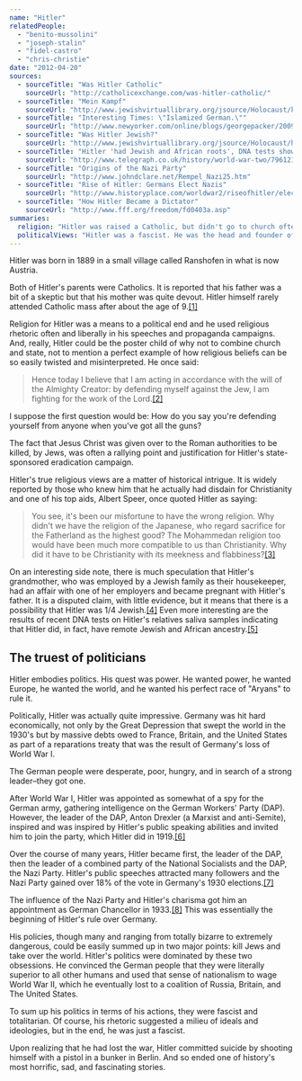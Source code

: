 ```yaml
---
name: "Hitler"
relatedPeople:
  - "benito-mussolini"
  - "joseph-stalin"
  - "fidel-castro"
  - "chris-christie"
date: "2012-04-20"
sources:
  - sourceTitle: "Was Hitler Catholic"
    sourceUrl: "http://catholicexchange.com/was-hitler-catholic/"
  - sourceTitle: "Mein Kampf"
    sourceUrl: "http://www.jewishvirtuallibrary.org/jsource/Holocaust/kampf.html"
  - sourceTitle: "Interesting Times: \"Islamized German.\""
    sourceUrl: "http://www.newyorker.com/online/blogs/georgepacker/2009/10/islamized-germans.html"
  - sourceTitle: "Was Hitler Jewish?"
    sourceUrl: "http://www.jewishvirtuallibrary.org/jsource/Holocaust/hitlerjew.html"
  - sourceTitle: "Hitler 'had Jewish and African roots', DNA tests show."
    sourceUrl: "http://www.telegraph.co.uk/history/world-war-two/7961211/Hitler-had-Jewish-and-African-roots-DNA-tests-show.html"
  - sourceTitle: "Origins of the Nazi Party"
    sourceUrl: "http://www.johndclare.net/Rempel_Nazi25.htm"
  - sourceTitle: "Rise of Hitler: Germans Elect Nazis"
    sourceUrl: "http://www.historyplace.com/worldwar2/riseofhitler/elect.htm"
  - sourceTitle: "How Hitler Became a Dictator"
    sourceUrl: "http://www.fff.org/freedom/fd0403a.asp"
summaries:
  religion: "Hitler was raised a Catholic, but didn't go to church often. Religion was, for Hitler, a means to a political end. It is wondered if Hitler actually held Christianity in disdain."
  politicalViews: "Hitler was a fascist. He was the head and founder of the German Nazi."
---
```


Hitler was born in 1889 in a small village called Ranshofen in what is now Austria.

Both of Hitler's parents were Catholics. It is reported that his father was a bit of a skeptic but that his mother was quite devout. Hitler himself rarely attended Catholic mass after about the age of 9.<a class="source-citation" href="#http%3A%2F%2Fcatholicexchange.com%2Fwas-hitler-catholic%2F" title="Was Hitler Catholic">[1]</a>

Religion for Hitler was a means to a political end and he used religious rhetoric often and liberally in his speeches and propaganda campaigns. And, really, Hitler could be the poster child of why not to combine church and state, not to mention a perfect example of how religious beliefs can be so easily twisted and misinterpreted. He once said:

>Hence today I believe that I am acting in accordance with the will of the Almighty Creator: by defending myself against the Jew, I am fighting for the work of the Lord.<a class="source-citation" href="#http%3A%2F%2Fwww.jewishvirtuallibrary.org%2Fjsource%2FHolocaust%2Fkampf.html" title="Mein Kampf">[2]</a>

I suppose the first question would be: How do you say you're defending yourself from anyone when you've got all the guns?

The fact that Jesus Christ was given over to the Roman authorities to be killed, by Jews, was often a rallying point and justification for Hitler's state-sponsored eradication campaign.

Hitler's true religious views are a matter of historical intrigue. It is widely reported by those who knew him that he actually had disdain for Christianity and one of his top aids, Albert Speer, once quoted Hitler as saying:

>You see, it's been our misfortune to have the wrong religion. Why didn't we have the religion of the Japanese, who regard sacrifice for the Fatherland as the highest good? The Mohammedan religion too would have been much more compatible to us than Christianity. Why did it have to be Christianity with its meekness and flabbiness?<a class="source-citation" href="#http%3A%2F%2Fwww.newyorker.com%2Fonline%2Fblogs%2Fgeorgepacker%2F2009%2F10%2Fislamized-germans.html" title="Interesting Times: &quot;Islamized German.&quot;">[3]</a>

On an interesting side note, there is much speculation that Hitler's grandmother, who was employed by a Jewish family as their housekeeper, had an affair with one of her employers and became pregnant with Hitler's father. It is a disputed claim, with little evidence, but it means that there is a possibility that Hitler was 1/4 Jewish.<a class="source-citation" href="#http%3A%2F%2Fwww.jewishvirtuallibrary.org%2Fjsource%2FHolocaust%2Fhitlerjew.html" title="Was Hitler Jewish?">[4]</a> Even more interesting are the results of recent DNA tests on Hitler's relatives saliva samples indicating that Hitler did, in fact, have remote Jewish and African ancestry.<a class="source-citation" href="#http%3A%2F%2Fwww.telegraph.co.uk%2Fhistory%2Fworld-war-two%2F7961211%2FHitler-had-Jewish-and-African-roots-DNA-tests-show.html" title="Hitler &apos;had Jewish and African roots&apos;, DNA tests show.">[5]</a>

## The truest of politicians

Hitler embodies politics. His quest was power. He wanted power, he wanted Europe, he wanted the world, and he wanted his perfect race of "Aryans" to rule it.

Politically, Hitler was actually quite impressive. Germany was hit hard economically, not only by the Great Depression that swept the world in the 1930's but by massive debts owed to France, Britain, and the United States as part of a reparations treaty that was the result of Germany's loss of World War I.

The German people were desperate, poor, hungry, and in search of a strong leader–they got one.

After World War I, Hitler was appointed as somewhat of a spy for the German army, gathering intelligence on the German Workers' Party (DAP). However, the leader of the DAP, Anton Drexler (a Marxist and anti-Semite), inspired and was inspired by Hitler's public speaking abilities and invited him to join the party, which Hitler did in 1919.<a class="source-citation" href="#http%3A%2F%2Fwww.johndclare.net%2FRempel_Nazi25.htm" title="Origins of the Nazi Party">[6]</a>

Over the course of many years, Hitler became first, the leader of the DAP, then the leader of a combined party of the National Socialists and the DAP, the Nazi Party. Hitler's public speeches attracted many followers and the Nazi Party gained over 18% of the vote in Germany's 1930 elections.<a class="source-citation" href="#http%3A%2F%2Fwww.historyplace.com%2Fworldwar2%2Friseofhitler%2Felect.htm" title="Rise of Hitler: Germans Elect Nazis">[7]</a>

The influence of the Nazi Party and Hitler's charisma got him an appointment as German Chancellor in 1933.<a class="source-citation" href="#http%3A%2F%2Fwww.fff.org%2Ffreedom%2Ffd0403a.asp" title="How Hitler Became a Dictator">[8]</a> This was essentially the beginning of Hitler's rule over Germany.

His policies, though many and ranging from totally bizarre to extremely dangerous, could be easily summed up in two major points: kill Jews and take over the world. Hitler's politics were dominated by these two obsessions. He convinced the German people that they were literally superior to all other humans and used that sense of nationalism to wage World War II, which he eventually lost to a coalition of Russia, Britain, and The United States.

To sum up his politics in terms of his actions, they were fascist and totalitarian. Of course, his rhetoric suggested a milieu of ideals and ideologies, but in the end, he was just a fascist.

Upon realizing that he had lost the war, Hitler committed suicide by shooting himself with a pistol in a bunker in Berlin. And so ended one of history's most horrific, sad, and fascinating stories.